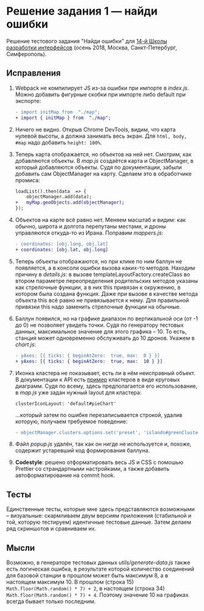 # Решение задания 1 — найди ошибки

Решение тестового задания "Найди ошибки" для [14-й Школы разработки интерфейсов](https://academy.yandex.ru/events/frontend/shri_msk-2018-2) (осень 2018, Москва, Санкт-Петербург, Симферополь).

## Исправления
1) Webpack не компилирует JS из-за ошибки при импорте в *index.js*. Можно добавить фигурные скобки при импорте либо default при экспорте:
	```diff
	- import initMap from  "./map";
	+ import { initMap } from  "./map";
	```

2) Ничего не видно. Открыв Chrome DevTools, видим, что карта нулевой высоты, а должна занимать весь экран. Для `html, body, #map` надо добавить `height: 100%`.
3) Теперь карта отображается, но объектов на ней нет. Смотрим, как добавляются объекты. В *map.js* создаётся карта и ObjectManager, в который добавляются объекты. Судя по документации, забыли добавить сам ObjectManager на карту. Сделаем это в обработчике промиса:

    ```diff
	loadList().then(data  => {
		objectManager.add(data);
	+	myMap.geoObjects.add(objectManager);
	});
	```

4) Объектов на карте всё равно нет. Меняем масштаб и видим: как обычно, широта и долгота перепутаны местами, и дроны управляются откуда-то из Ирана. Поправим *mappers.js*:
	```diff
	- coordinates: [obj.long, obj.lat]
	+ coordinates: [obj.lat, obj.long]
	```
5) Теперь объекты отображаются, но при клике по ним баллун не появляется, а в консоли ошибки вызова каких-то методов. Находим причину в *details.js*: в вызове templateLayoutFactory.createClass во втором параметре переопределения родительских методов указаны как стрелочные функции, а в них this привязан к окружению, в котором была создана функция. Даже при вызове в качестве метода объекта this всё равно не привязывается к нему. Для правильной привязки this надо заменить стрелочные функции на обычные.
6) Баллун появился, но на графике диапазон по вертикальной оси (от -1 до 0) не позволяет увидеть точки. Судя по генератору тестовых данных, максимальное значение для этого графика – 10. То есть, станция может одновременно обслуживать до 10 дронов. Укажем в *chart.js*:
	```diff
	- yAxes: [{ ticks: { beginAtZero:  true, max:  0 } }]
	+ yAxes: [{ ticks: { beginAtZero:  true, max:  10 } }]
	```
7) Иконка кластера не показывает, есть ли в нём неисправный объект. В документации к API есть [пример](https://tech.yandex.ru/maps/jsbox/2.1/clusterer_pie_chart)  кластеров в виде круговых диаграмм. Судя по всему, здесь предполагается его использование, в *map.js* уже задан нужный layout для кластера:
	```
	clusterIconLayout: 'default#pieChart'
	```
	...который затем по ошибке перезаписывается строкой, удалив которую, получаем требуемое поведение:
	```diff
	- objectManager.clusters.options.set('preset', 'islands#greenClusterIcons');
	```
8) Файл *popup.js* удалён, так как он нигде не используется и, похоже, содержит устаревший код формирования баллуна.
9) **Codestyle**: решено отформатировать весь JS и CSS с помошью Prettier со страндартными настройками, а также добавить автоформатирование на commit hook.

## Тесты

Единственные тесты, которые мне здесь представляются возможными – визуальные: скармливаем двум версиям приложения (стабильной и той, которую тестируем) идентичные тестовые данные. Затем делаем ряд скриншотов и сравниваем их.

## Мысли

Возможно, в генераторе тестовых данных *utils/generate-data.js* также есть логическая ошибка, в результате которой количество соединений для базовой станции в прошлом может быть максимум 8, а в настоящем максимум 10. В прошлом (строка 15) ```Math.floor(Math.random() * 7) + 2```, в настоящем (строка 34) ```Math.floor(Math.random() * 7) + 4```. Поэтому значение 10 на графиках всегда бывает только последним.